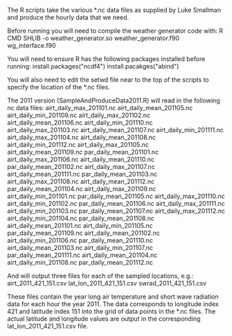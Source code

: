 The R scripts take the various *.nc data files as supplied by Luke Smallman and produce the hourly data that we need.

Before running you will need to compile the weather generator code with:
R CMD SHLIB -o weather_generator.so weather_generator.f90 wg_interface.f90

You will need to ensure R has the following packages installed before running:
install.packages("ncdf4")
install.pacakges("abind")

You will also need to edit the setwd file near to the top of the scripts to
specify the location of the *.nc files.

The 2011 version (SampleAndProduceData2011.R) will read in the following nc data files:
airt_daily_max_201101.nc   airt_daily_mean_201105.nc  airt_daily_min_201109.nc
airt_daily_max_201102.nc   airt_daily_mean_201106.nc  airt_daily_min_201110.nc
airt_daily_max_201103.nc   airt_daily_mean_201107.nc  airt_daily_min_201111.nc
airt_daily_max_201104.nc   airt_daily_mean_201108.nc  airt_daily_min_201112.nc
airt_daily_max_201105.nc   airt_daily_mean_201109.nc  par_daily_mean_201101.nc
airt_daily_max_201106.nc   airt_daily_mean_201110.nc  par_daily_mean_201102.nc
airt_daily_max_201107.nc   airt_daily_mean_201111.nc  par_daily_mean_201103.nc
airt_daily_max_201108.nc   airt_daily_mean_201112.nc  par_daily_mean_201104.nc
airt_daily_max_201109.nc   airt_daily_min_201101.nc   par_daily_mean_201105.nc
airt_daily_max_201110.nc   airt_daily_min_201102.nc   par_daily_mean_201106.nc
airt_daily_max_201111.nc   airt_daily_min_201103.nc   par_daily_mean_201107.nc
airt_daily_max_201112.nc   airt_daily_min_201104.nc   par_daily_mean_201108.nc
airt_daily_mean_201101.nc  airt_daily_min_201105.nc   par_daily_mean_201109.nc
airt_daily_mean_201102.nc  airt_daily_min_201106.nc   par_daily_mean_201110.nc
airt_daily_mean_201103.nc  airt_daily_min_201107.nc   par_daily_mean_201111.nc
airt_daily_mean_201104.nc  airt_daily_min_201108.nc   par_daily_mean_201112.nc

And will output three files for each of the sampled locations, e.g.:
airt_2011_421_151.csv  lat_lon_2011_421_151.csv  swrad_2011_421_151.csv

These files contain the year long air temperature and short wave radiation 
data for each hour the year 2011. The data corresponds to longitude index 
421 and latitude index 151 into the grid of data points in the *.nc files.
The actual latitude and longitude values are output in the corresponding
lat_lon_2011_421_151.csv file.
